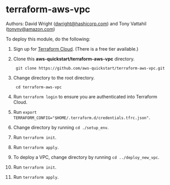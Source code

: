 # terraform-aws-vpc
Authors: David Wright (dwright@hashicorp.com) and Tony Vattahil (tonynv@amazon.com)  

To deploy this module, do the following:
1. Sign up for [Terraform Cloud](https://app.terraform.io/signup/account). (There is a free tier available.)
2. Clone this **aws-quickstart/terraform-aws-vpc** directory.

        git clone https://github.com/aws-quickstart/terraform-aws-vpc.git

3. Change directory to the root directory.

        cd terraform-aws-vpc

4. Run `terraform login` to ensure you are authenticated into Terraform Cloud.
5. Run `export TERRAFORM_CONFIG="$HOME/.terraform.d/credentials.tfrc.json"`.
6. Change directory by running `cd ./setup_env`.
7. Run `terraform init`.
8. Run `terraform apply`.
9. To deploy a VPC, change directory by running `cd ../deploy_new_vpc`.
10. Run `terraform init`.
11. Run `terraform apply`.
